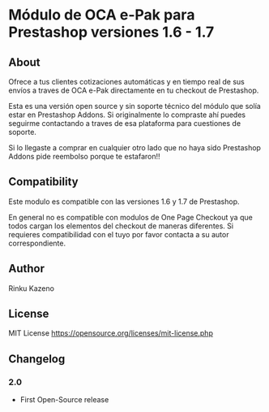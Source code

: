 # Módulo de OCA e-Pak para Prestashop versiones 1.6 - 1.7

## About

Ofrece a tus clientes cotizaciones automáticas y en tiempo real de sus envíos a traves de OCA e-Pak directamente en tu checkout de Prestashop.

Esta es una versión open source y sin soporte técnico del módulo que solía estar en Prestashop Addons. Si originalmente lo compraste ahí puedes seguirme contactando a traves de esa plataforma para cuestiones de soporte.

Si lo llegaste a comprar en cualquier otro lado que no haya sido Prestashop Addons pide reembolso porque te estafaron!!

## Compatibility

Este modulo es compatible con las versiones 1.6 y 1.7 de Prestashop.

En general no es compatible con modulos de One Page Checkout ya que todos cargan los elementos del checkout de maneras diferentes. Si requieres compatibilidad con el tuyo por favor contacta a su autor correspondiente. 

## Author

Rinku Kazeno

## License

MIT License  https://opensource.org/licenses/mit-license.php

## Changelog

### 2.0
* First Open-Source release
